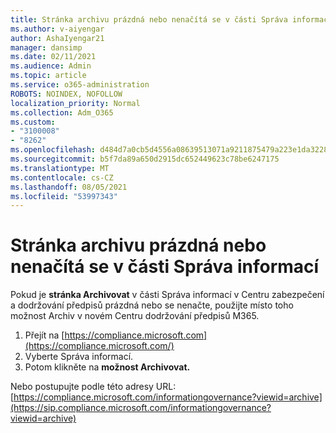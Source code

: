 ```yaml
---
title: Stránka archivu prázdná nebo nenačítá se v části Správa informací
ms.author: v-aiyengar
author: AshaIyengar21
manager: dansimp
ms.date: 02/11/2021
ms.audience: Admin
ms.topic: article
ms.service: o365-administration
ROBOTS: NOINDEX, NOFOLLOW
localization_priority: Normal
ms.collection: Adm_O365
ms.custom:
- "3100008"
- "8262"
ms.openlocfilehash: d484d7a0cb5d4556a08639513071a9211875479a223e1da3228c7074fadcf4c8
ms.sourcegitcommit: b5f7da89a650d2915dc652449623c78be6247175
ms.translationtype: MT
ms.contentlocale: cs-CZ
ms.lasthandoff: 08/05/2021
ms.locfileid: "53997343"
---
```

# <a name="archive-page-blank-or-not-loading-under-information-governance"></a>Stránka archivu prázdná nebo nenačítá se v části Správa informací

Pokud je **stránka Archivovat** v části Správa informací v Centru zabezpečení  a dodržování předpisů prázdná nebo se nenačte, použijte místo toho možnost Archiv v novém Centru dodržování předpisů M365.

1. Přejít na [https://compliance.microsoft.com](https://compliance.microsoft.com/)
1. Vyberte Správa informací.
1. Potom klikněte na **možnost Archivovat.**

Nebo postupujte podle této adresy URL: [https://compliance.microsoft.com/informationgovernance?viewid=archive](https://sip.compliance.microsoft.com/informationgovernance?viewid=archive)